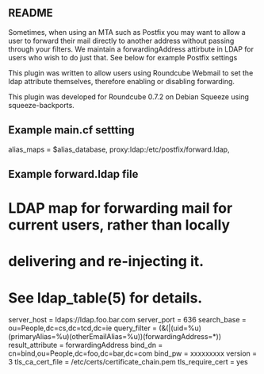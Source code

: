 README
------

Sometimes, when using an MTA such as Postfix you may want to allow a user to
forward their mail directly to another address without passing through your
filters. We maintain a forwardingAddress attirbute in LDAP for users who
wish to do just that. See below for example Postfix settings

This plugin was written to allow users using Roundcube Webmail to set the
ldap attribute themselves, therefore enabling or disabling forwarding.

This plugin was developed for Roundcube 0.7.2 on Debian Squeeze using
squeeze-backports.



Example main.cf settting
------------------------

alias_maps = $alias_database,
	proxy:ldap:/etc/postfix/forward.ldap,



Example forward.ldap file 
-------------------------

# LDAP map for forwarding mail for current users,  rather than locally
# delivering and re-injecting it.
# See ldap_table(5) for details.
server_host         = ldaps://ldap.foo.bar.com
server_port         = 636
search_base         = ou=People,dc=cs,dc=tcd,dc=ie
query_filter        = (&(|(uid=%u)(primaryAlias=%u)(otherEmailAlias=%u))(forwardingAddress=*))
result_attribute    = forwardingAddress
bind_dn             = cn=bind,ou=People,dc=foo,dc=bar,dc=com
bind_pw             = xxxxxxxxx
version             = 3
tls_ca_cert_file    = /etc/certs/certificate_chain.pem
tls_require_cert    = yes

